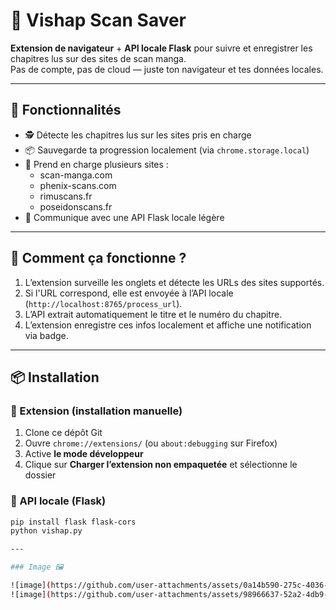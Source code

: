 # 🧩 Vishap Scan Saver

**Extension de navigateur** + **API locale Flask** pour suivre et enregistrer les chapitres lus sur des sites de scan manga.  
Pas de compte, pas de cloud — juste ton navigateur et tes données locales.

---


## 🚀 Fonctionnalités

- 🕵️ Détecte les chapitres lus sur les sites pris en charge
- 📦 Sauvegarde ta progression localement (via `chrome.storage.local`)
- 🔄 Prend en charge plusieurs sites :
  - scan-manga.com  
  - phenix-scans.com  
  - rimuscans.fr  
  - poseidonscans.fr  
- 🔗 Communique avec une API Flask locale légère

---

## 🧠 Comment ça fonctionne ?

1. L’extension surveille les onglets et détecte les URLs des sites supportés.
2. Si l'URL correspond, elle est envoyée à l’API locale (`http://localhost:8765/process_url`).
3. L’API extrait automatiquement le titre et le numéro du chapitre.
4. L’extension enregistre ces infos localement et affiche une notification via badge.

---

## 📦 Installation

### 🔌 Extension (installation manuelle)
1. Clone ce dépôt Git
2. Ouvre `chrome://extensions/` (ou `about:debugging` sur Firefox)
3. Active **le mode développeur**
4. Clique sur **Charger l’extension non empaquetée** et sélectionne le dossier

### 🧪 API locale (Flask)

```bash
pip install flask flask-cors
python vishap.py

---

### Image 🖼

![image](https://github.com/user-attachments/assets/0a14b590-275c-4036-ad27-4d693b7df6c5)
![image](https://github.com/user-attachments/assets/98966637-52a2-4db9-bde6-5580ffb9a7ed)
